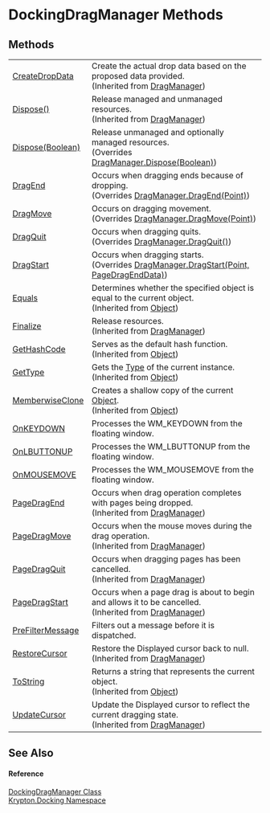 # DockingDragManager Methods




## Methods
<table>
<tr>
<td><a href="5e02e911-cbd2-3d36-efd8-3a877b37ad60.md">CreateDropData</a></td>
<td>Create the actual drop data based on the proposed data provided.<br />(Inherited from <a href="c4c7f6d9-6a9b-f8b6-729f-aff343ef1cac.md">DragManager</a>)</td></tr>
<tr>
<td><a href="fd1816be-979e-39ce-f213-8bd4705cc927.md">Dispose()</a></td>
<td>Release managed and unmanaged resources.<br />(Inherited from <a href="c4c7f6d9-6a9b-f8b6-729f-aff343ef1cac.md">DragManager</a>)</td></tr>
<tr>
<td><a href="6e32f4c2-cd12-ff0b-cda0-be7bc0846ea6.md">Dispose(Boolean)</a></td>
<td>Release unmanaged and optionally managed resources.<br />(Overrides <a href="4606b176-8c21-d0e5-3a15-c55b932c43ce.md">DragManager.Dispose(Boolean)</a>)</td></tr>
<tr>
<td><a href="f81ad8f7-5d67-19f2-ea1d-3f4961d5f41a.md">DragEnd</a></td>
<td>Occurs when dragging ends because of dropping.<br />(Overrides <a href="8f1ffd3d-af29-dc87-facd-aff6447a7313.md">DragManager.DragEnd(Point)</a>)</td></tr>
<tr>
<td><a href="66cfc762-6d72-6826-3d7d-ad98fcbf1337.md">DragMove</a></td>
<td>Occurs on dragging movement.<br />(Overrides <a href="c8f93e97-d5ac-68ab-9ebb-5a0e6f582d64.md">DragManager.DragMove(Point)</a>)</td></tr>
<tr>
<td><a href="2665d35a-5854-08e2-5417-203f0a463f23.md">DragQuit</a></td>
<td>Occurs when dragging quits.<br />(Overrides <a href="da62e0ee-a05c-fa4d-ba88-762c24bd5243.md">DragManager.DragQuit()</a>)</td></tr>
<tr>
<td><a href="765f3013-c5cf-8915-39c2-01be07624d2b.md">DragStart</a></td>
<td>Occurs when dragging starts.<br />(Overrides <a href="3f10798a-2de6-664c-aedb-8b7c097a9cd0.md">DragManager.DragStart(Point, PageDragEndData)</a>)</td></tr>
<tr>
<td><a href="https://learn.microsoft.com/dotnet/api/system.object.equals#system-object-equals(system-object)" target="_blank" rel="noopener noreferrer">Equals</a></td>
<td>Determines whether the specified object is equal to the current object.<br />(Inherited from <a href="https://learn.microsoft.com/dotnet/api/system.object" target="_blank" rel="noopener noreferrer">Object</a>)</td></tr>
<tr>
<td><a href="e3cb40d7-3921-d16f-2676-41592bc6ec78.md">Finalize</a></td>
<td>Release resources.<br />(Inherited from <a href="c4c7f6d9-6a9b-f8b6-729f-aff343ef1cac.md">DragManager</a>)</td></tr>
<tr>
<td><a href="https://learn.microsoft.com/dotnet/api/system.object.gethashcode#system-object-gethashcode" target="_blank" rel="noopener noreferrer">GetHashCode</a></td>
<td>Serves as the default hash function.<br />(Inherited from <a href="https://learn.microsoft.com/dotnet/api/system.object" target="_blank" rel="noopener noreferrer">Object</a>)</td></tr>
<tr>
<td><a href="https://learn.microsoft.com/dotnet/api/system.object.gettype#system-object-gettype" target="_blank" rel="noopener noreferrer">GetType</a></td>
<td>Gets the <a href="https://learn.microsoft.com/dotnet/api/system.type" target="_blank" rel="noopener noreferrer">Type</a> of the current instance.<br />(Inherited from <a href="https://learn.microsoft.com/dotnet/api/system.object" target="_blank" rel="noopener noreferrer">Object</a>)</td></tr>
<tr>
<td><a href="https://learn.microsoft.com/dotnet/api/system.object.memberwiseclone#system-object-memberwiseclone" target="_blank" rel="noopener noreferrer">MemberwiseClone</a></td>
<td>Creates a shallow copy of the current <a href="https://learn.microsoft.com/dotnet/api/system.object" target="_blank" rel="noopener noreferrer">Object</a>.<br />(Inherited from <a href="https://learn.microsoft.com/dotnet/api/system.object" target="_blank" rel="noopener noreferrer">Object</a>)</td></tr>
<tr>
<td><a href="80797bb1-bf4d-07e2-6c0a-798bab60035d.md">OnKEYDOWN</a></td>
<td>Processes the WM_KEYDOWN from the floating window.</td></tr>
<tr>
<td><a href="65426074-6061-7e7b-2e23-a1a2f8b5a42f.md">OnLBUTTONUP</a></td>
<td>Processes the WM_LBUTTONUP from the floating window.</td></tr>
<tr>
<td><a href="a3fe15e6-3f36-8f00-76d5-2161c2878823.md">OnMOUSEMOVE</a></td>
<td>Processes the WM_MOUSEMOVE from the floating window.</td></tr>
<tr>
<td><a href="d4dbf0df-16b8-df03-9825-b41be99f9155.md">PageDragEnd</a></td>
<td>Occurs when drag operation completes with pages being dropped.<br />(Inherited from <a href="c4c7f6d9-6a9b-f8b6-729f-aff343ef1cac.md">DragManager</a>)</td></tr>
<tr>
<td><a href="f3d48bce-73f1-e1f8-31c1-9689b69cea5c.md">PageDragMove</a></td>
<td>Occurs when the mouse moves during the drag operation.<br />(Inherited from <a href="c4c7f6d9-6a9b-f8b6-729f-aff343ef1cac.md">DragManager</a>)</td></tr>
<tr>
<td><a href="6988cee0-da95-6cb8-f749-74b40471a628.md">PageDragQuit</a></td>
<td>Occurs when dragging pages has been cancelled.<br />(Inherited from <a href="c4c7f6d9-6a9b-f8b6-729f-aff343ef1cac.md">DragManager</a>)</td></tr>
<tr>
<td><a href="10842e7b-0ddf-0dbc-9a83-4e1357fdc326.md">PageDragStart</a></td>
<td>Occurs when a page drag is about to begin and allows it to be cancelled.<br />(Inherited from <a href="c4c7f6d9-6a9b-f8b6-729f-aff343ef1cac.md">DragManager</a>)</td></tr>
<tr>
<td><a href="44486838-48fe-9c99-35bb-24a0bc6ecb79.md">PreFilterMessage</a></td>
<td>Filters out a message before it is dispatched.</td></tr>
<tr>
<td><a href="26a99c19-9f2e-3c01-20f5-07dfbd48121a.md">RestoreCursor</a></td>
<td>Restore the Displayed cursor back to null.<br />(Inherited from <a href="c4c7f6d9-6a9b-f8b6-729f-aff343ef1cac.md">DragManager</a>)</td></tr>
<tr>
<td><a href="https://learn.microsoft.com/dotnet/api/system.object.tostring#system-object-tostring" target="_blank" rel="noopener noreferrer">ToString</a></td>
<td>Returns a string that represents the current object.<br />(Inherited from <a href="https://learn.microsoft.com/dotnet/api/system.object" target="_blank" rel="noopener noreferrer">Object</a>)</td></tr>
<tr>
<td><a href="18174880-aa15-9ca7-c419-fcf8249760bd.md">UpdateCursor</a></td>
<td>Update the Displayed cursor to reflect the current dragging state.<br />(Inherited from <a href="c4c7f6d9-6a9b-f8b6-729f-aff343ef1cac.md">DragManager</a>)</td></tr>
</table>

## See Also


#### Reference
<a href="19778691-abac-8e23-120e-b1812d34bcd8.md">DockingDragManager Class</a>  
<a href="98399376-cf41-9454-4b4d-4fab2ca20bc7.md">Krypton.Docking Namespace</a>  

